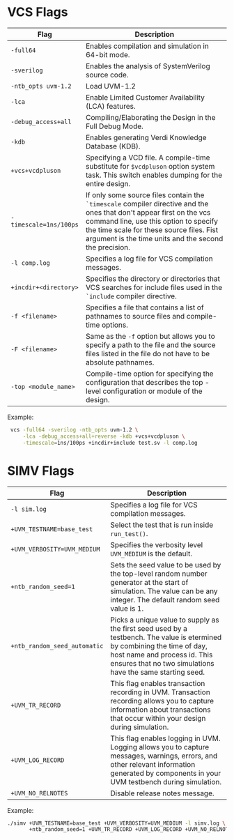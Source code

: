 

# VCS Flags

| Flag                   | Description                                                                                                                                                                                                                                                             |
| ---------------------- | ----------------------------------------------------------------------------------------------------------------------------------------------------------------------------------------------------------------------------------------------------------------------- |
| `-full64`              | Enables compilation and simulation in 64-bit mode.                                                                                                                                                                                                                      |
| `-sverilog`            | Enables the analysis of SystemVerilog source code.                                                                                                                                                                                                                      |
| `-ntb_opts uvm-1.2`    | Load UVM-1.2                                                                                                                                                                                                                                                            |
| `-lca`                 | Enable Limited Customer Availability (LCA) features.                                                                                                                                                                                                                    |
| `-debug_access+all`    | Compiling/Elaborating the Design in the Full Debug Mode.                                                                                                                                                                                                                |
| `-kdb`                 | Enables generating Verdi Knowledge Database (KDB).                                                                                                                                                                                                                      |
| `+vcs+vcdpluson`       | Specifying a VCD file. A compile-time substitute for `$vcdpluson` option system task. This switch enables dumping for the entire design.                                                                                                                                |
| `-timescale=1ns/100ps` | If only some source files contain the `` `timescale `` compiler directive and the ones that don't appear first on the vcs command line, use this option to specify the time scale for these source files. Fist argument is the time units and the second the precision. |
| `-l comp.log`          | Specifies a log file for VCS compilation messages.                                                                                                                                                                                                                      |
| `+incdir+<directory>`  | Specifies the directory or directories that VCS searches for include files used in the `` `include `` compiler directive.                                                                                                                                               |
| `-f <filename>`        | Specifies a file that contains a list of pathnames to source files and compile-time options.                                                                                                                                                                            |
| `-F <filename>`        | Same as the `-f` option but allows you to specify a path to the file and the source files listed in the file do not have to be absolute pathnames.                                                                                                                      |
| `-top <module_name>`   | Compile-time option for specifying the configuration that describes the top -level configuration or module of the design.                                                                                                                                               |

Example:

```bash
 vcs -full64 -sverilog -ntb_opts uvm-1.2 \
     -lca -debug_access+all+reverse -kdb +vcs+vcdpluson \
     -timescale=1ns/100ps +incdir+include test.sv -l comp.log
```

# SIMV Flags

| Flag                         | Description                                                                                                                                                                                                            |
| ---------------------------- | ---------------------------------------------------------------------------------------------------------------------------------------------------------------------------------------------------------------------- |
| `-l sim.log`                 | Specifies a log file for VCS compilation messages.                                                                                                                                                                     |
| `+UVM_TESTNAME=base_test`    | Select the test that is run inside `run_test()`.                                                                                                                                                                       |
| `+UVM_VERBOSITY=UVM_MEDIUM`  | Specifies the verbosity level `UVM_MEDIUM` is the default.                                                                                                                                                             |
| `+ntb_random_seed=1`         | Sets the seed value to be used by the top-level random number generator at the start of simulation. The value can be any integer. The default random seed value is 1.                                                  |
| `+ntb_random_seed_automatic` | Picks a unique value to supply as the first seed used by a testbench. The value is etermined by combining the time of day, host name and process id. This ensures that no two simulations have the same starting seed. |
| `+UVM_TR_RECORD`             | This flag enables transaction recording in UVM. Transaction recording allows you to capture information about transactions that occur within your design during simulation.                                            |
| `+UVM_LOG_RECORD`            | This flag enables logging in UVM. Logging allows you to capture messages, warnings, errors, and other relevant information generated by components in your UVM testbench during simulation.                            |
| `+UVM_NO_RELNOTES`           | Disable release notes message.                                                                                                                                                                                         |

Example:


```bash
./simv +UVM_TESTNAME=base_test +UVM_VERBOSITY=UVM_MEDIUM -l simv.log \
       +ntb_random_seed=1 +UVM_TR_RECORD +UVM_LOG_RECORD +UVM_NO_RELNOTES
```